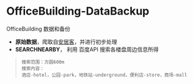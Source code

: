 # OfficeBuilding-DataBackup
OfficeBuilding 数据和备份
* **原始数据**，爬取自[安居客](https://shanghai.anjuke.com/)，并进行初步处理
* **SEARCHNEARBY**， 利用 百度API 搜索各楼盘周边信息所得
>     搜索范围：方圆600m
>     搜索内容：
>     酒店-hotel，公园-park，地铁站-underground，便利店-store，商场-mall
